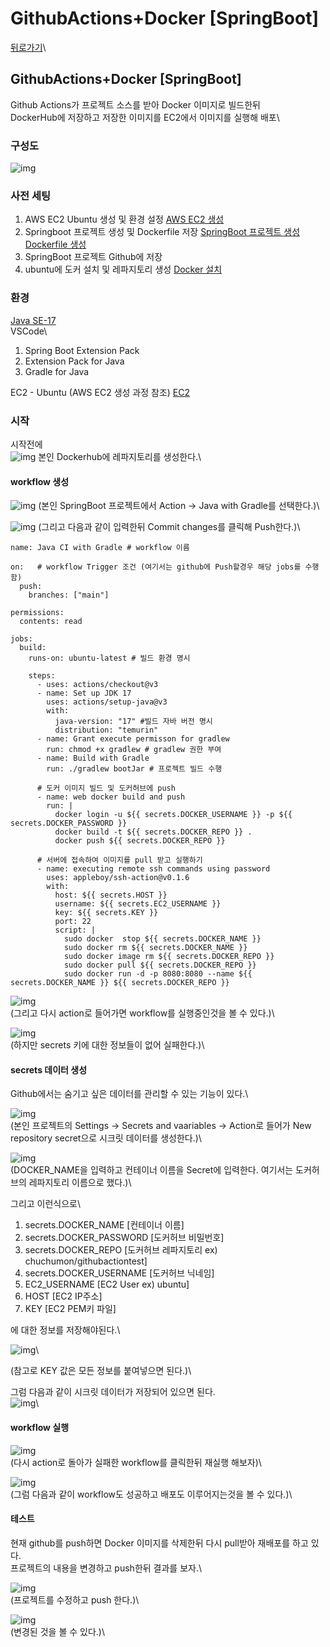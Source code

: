 # GithubActions+Docker \[SpringBoot]

[뒤로가기](../../)\


## GithubActions+Docker \[SpringBoot]

Github Actions가 프로젝트 소스를 받아 Docker 이미지로 빌드한뒤\
DockerHub에 저장하고 저장한 이미지를 EC2에서 이미지를 실행해 배포\


### 구성도

![img](../Img/githubactions+docker.png)

### 사전 세팅

1. AWS EC2 Ubuntu 생성 및 환경 설정 [AWS EC2 생성](EC2.md)
2. Springboot 프로젝트 생성 및 Dockerfile 저장 [SpringBoot 프로젝트 생성](<Local \[SpringBoot].md>) [Dockerfile 생성](Docker%20\[SpringBoot].md)
3. SpringBoot 프로젝트 Github에 저장
4. ubuntu에 도커 설치 및 레파지토리 생성 [Docker 설치](Docker.md)

### 환경

[Java SE-17](https://www.oracle.com/java/technologies/javase/jdk17-archive-downloads.html)\
VSCode\


1. Spring Boot Extension Pack
2. Extension Pack for Java
3. Gradle for Java

EC2 - Ubuntu (AWS EC2 생성 과정 참조) [EC2](EC2.md)

### 시작

시작전에\
![img](../Img/githubactions1.png) 본인 Dockerhub에 레파지토리를 생성한다.\


#### workflow 생성

![img](../Img/githubactions2.png) (본인 SpringBoot 프로젝트에서 Action -> Java with Gradle를 선택한다.)\


![img](../Img/githubactions3.png) (그리고 다음과 같이 입력한뒤 Commit changes를 클릭해 Push한다.)\


```
name: Java CI with Gradle # workflow 이름

on:   # workflow Trigger 조건 (여기서는 github에 Push할경우 해당 jobs를 수행함)
  push:
    branches: ["main"]

permissions:
  contents: read

jobs:
  build:
    runs-on: ubuntu-latest # 빌드 환경 명시

    steps:
      - uses: actions/checkout@v3
      - name: Set up JDK 17
        uses: actions/setup-java@v3
        with:
          java-version: "17" #빌드 자바 버전 명시
          distribution: "temurin"
      - name: Grant execute permisson for gradlew
        run: chmod +x gradlew # gradlew 권한 부여
      - name: Build with Gradle
        run: ./gradlew bootJar # 프로젝트 빌드 수행

      # 도커 이미지 빌드 및 도커허브에 push
      - name: web docker build and push
        run: |
          docker login -u ${{ secrets.DOCKER_USERNAME }} -p ${{ secrets.DOCKER_PASSWORD }}
          docker build -t ${{ secrets.DOCKER_REPO }} .
          docker push ${{ secrets.DOCKER_REPO }}

      # 서버에 접속하여 이미지를 pull 받고 실행하기
      - name: executing remote ssh commands using password
        uses: appleboy/ssh-action@v0.1.6
        with:
          host: ${{ secrets.HOST }}
          username: ${{ secrets.EC2_USERNAME }}
          key: ${{ secrets.KEY }}
          port: 22
          script: |
            sudo docker  stop ${{ secrets.DOCKER_NAME }}
            sudo docker rm ${{ secrets.DOCKER_NAME }}
            sudo docker image rm ${{ secrets.DOCKER_REPO }}
            sudo docker pull ${{ secrets.DOCKER_REPO }}
            sudo docker run -d -p 8080:8080 --name ${{ secrets.DOCKER_NAME }} ${{ secrets.DOCKER_REPO }}

```

![img](../Img/githubactions4.png)\
(그리고 다시 action로 들어가면 workflow를 실행중인것을 볼 수 있다.)\


![img](../Img/githubactions5.png)\
(하지만 secrets 키에 대한 정보들이 없어 실패한다.)\


#### secrets 데이터 생성

Github에서는 숨기고 싶은 데이터를 관리할 수 있는 기능이 있다.\


![img](../Img/githubactions6.png)\
(본인 프로젝트의 Settings -> Secrets and vaariables -> Action로 들어가 New repository secret으로 시크릿 데이터를 생성한다.)\


![img](../Img/githubactions7.png)\
(DOCKER\_NAME을 입력하고 컨테이너 이름을 Secret에 입력한다. 여기서는 도커허브의 레파지토리 이름으로 했다.)\


그리고 이런식으로\


1. secrets.DOCKER\_NAME \[컨테이너 이름]
2. secrets.DOCKER\_PASSWORD \[도커허브 비밀번호]
3. secrets.DOCKER\_REPO \[도커허브 레파지토리 ex) chuchumon/githubactiontest]
4. secrets.DOCKER\_USERNAME \[도커허브 닉네임]
5. EC2\_USERNAME \[EC2 User ex) ubuntu]
6. HOST \[EC2 IP주소]
7. KEY \[EC2 PEM키 파일]

에 대한 정보를 저장해야된다.\


![img](../Img/githubactions8.png)\


(참고로 KEY 값은 모든 정보를 붙여넣으면 된다.)\


그럼 다음과 같이 시크릿 데이터가 저장되어 있으면 된다.\
![img](../Img/githubactions9.png)\


#### workflow 실행

![img](../Img/githubactions10.png)\
(다시 action로 돌아가 실패한 workflow를 클릭한뒤 재실행 해보자)\


![img](../Img/githubactions11.png)\
(그럼 다음과 같이 workflow도 성공하고 배포도 이루어지는것을 볼 수 있다.)\


#### 테스트

현재 github를 push하면 Docker 이미지를 삭제한뒤 다시 pull받아 재배포를 하고 있다.\
프로젝트의 내용을 변경하고 push한뒤 결과를 보자.\


![img](../Img/githubactions12.png)\
(프로젝트를 수정하고 push 한다.)\


![img](../Img/githubactions13.png)\
(변경된 것을 볼 수 있다.)\
